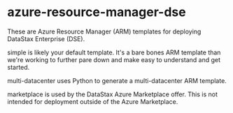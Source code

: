 # azure-resource-manager-dse

These are Azure Resource Manager (ARM) templates for deploying DataStax Enterprise (DSE).

simple is likely your default template.  It's a bare bones ARM template than we're working to further pare down and make easy to understand and get started.

multi-datacenter uses Python to generate a multi-datacenter ARM template.

marketplace is used by the DataStax Azure Marketplace offer.  This is not intended for deployment outside of the Azure Marketplace.


